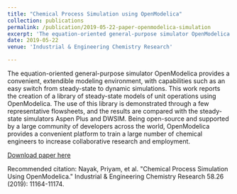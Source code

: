 ```yaml
---
title: "Chemical Process Simulation using OpenModelica"
collection: publications
permalink: /publication/2019-05-22-paper-openmodelica-simulation
excerpt: 'The equation-oriented general-purpose simulator OpenModelica provides a convenient, extendible modeling environment, with capabilities such as an easy switch from steady-state to dynamic simulations. This work reports the creation of a library of steady-state models of unit operations using OpenModelica. [**Read More**](http://nayakpriyam.github.io/publication/2019-05-22-paper-openmodelica-simulation)'
date: 2019-05-22
venue: 'Industrial & Engineering Chemistry Research'

---
```

The equation-oriented general-purpose simulator OpenModelica provides a convenient, extendible modeling environment, with capabilities such as an easy switch from steady-state to dynamic simulations. This work reports the creation of a library of steady-state models of unit operations using OpenModelica. The use of this library is demonstrated through a few representative flowsheets, and the results are compared with the steady-state simulators Aspen Plus and DWSIM. Being open-source and supported by a large community of developers across the world, OpenModelica provides a convenient platform to train a large number of chemical engineers to increase collaborative research and employment.

[Download paper here](https://pubs.acs.org/doi/10.1021/acs.iecr.9b00104)

Recommended citation: Nayak, Priyam, et al. "Chemical Process Simulation Using OpenModelica." Industrial & Engineering Chemistry Research 58.26 (2019): 11164-11174.
